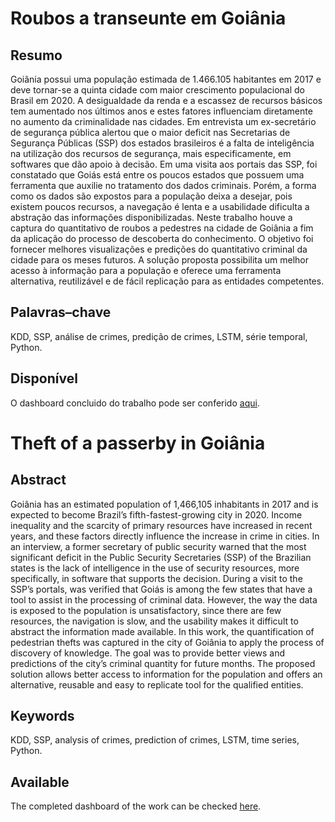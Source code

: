 # Roubos a transeunte em Goiânia

## Resumo

Goiânia possui uma população estimada de 1.466.105 habitantes em 2017 e deve tornar-se
a quinta cidade com maior crescimento populacional do Brasil em 2020. A desigualdade
da renda e a escassez de recursos básicos tem aumentado nos últimos anos e estes fatores
influenciam diretamente no aumento da criminalidade nas cidades.
Em entrevista um ex-secretário de segurança pública alertou que o maior deficit nas
Secretarias de Segurança Públicas (SSP) dos estados brasileiros é a falta de inteligência na
utilização dos recursos de segurança, mais especificamente, em softwares que dão apoio
à decisão.
Em uma visita aos portais das SSP, foi constatado que Goiás está entre os poucos estados
que possuem uma ferramenta que auxilie no tratamento dos dados criminais. Porém,
a forma como os dados são expostos para a população deixa a desejar, pois existem
poucos recursos, a navegação é lenta e a usabilidade dificulta a abstração das informações
disponibilizadas.
Neste trabalho houve a captura do quantitativo de roubos a pedestres na cidade de Goiânia
a fim da aplicação do processo de descoberta do conhecimento. O objetivo foi fornecer
melhores visualizações e predições do quantitativo criminal da cidade para os meses
futuros. A solução proposta possibilita um melhor acesso à informação para a população
e oferece uma ferramenta alternativa, reutilizável e de fácil replicação para as entidades
competentes.

## Palavras–chave
KDD, SSP, análise de crimes, predição de crimes, LSTM, série temporal,
Python.

## Disponível
O dashboard concluido do trabalho pode ser conferido [aqui](http://vigorous-stick.surge.sh/).


# Theft of a passerby in Goiânia

## Abstract 

Goiânia has an estimated population of 1,466,105 inhabitants in 2017 and is expected to
become Brazil’s fifth-fastest-growing city in 2020. Income inequality and the scarcity of
primary resources have increased in recent years, and these factors directly influence the
increase in crime in cities.
In an interview, a former secretary of public security warned that the most significant
deficit in the Public Security Secretaries (SSP) of the Brazilian states is the lack of
intelligence in the use of security resources, more specifically, in software that supports
the decision.
During a visit to the SSP’s portals, was verified that Goiás is among the few states that
have a tool to assist in the processing of criminal data. However, the way the data is
exposed to the population is unsatisfactory, since there are few resources, the navigation
is slow, and the usability makes it difficult to abstract the information made available.
In this work, the quantification of pedestrian thefts was captured in the city of Goiânia to
apply the process of discovery of knowledge. The goal was to provide better views and
predictions of the city’s criminal quantity for future months. The proposed solution allows
better access to information for the population and offers an alternative, reusable and easy
to replicate tool for the qualified entities.



## Keywords
KDD, SSP, analysis of crimes, prediction of crimes, LSTM, time series, Python.

## Available
The completed dashboard of the work can be checked [here](http://vigorous-stick.surge.sh/).

